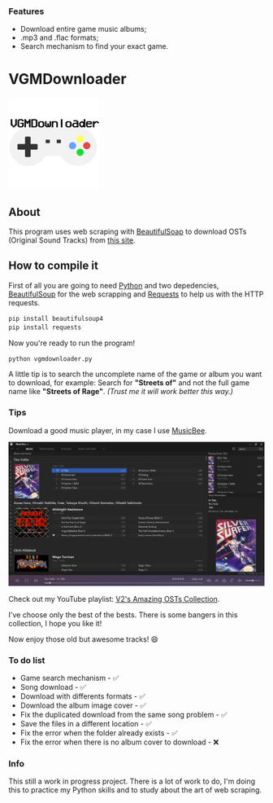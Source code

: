 ### Features

- Download entire game music albums;
-  .mp3 and .flac formats;
- Search mechanism to find your exact game.

# VGMDownloader

![](https://github.com/V2power/vgmdownloader/blob/main/img/logo.png)


## About

This program uses web scraping with  [BeautifulSoap](https://beautiful-soup-4.readthedocs.io/en/latest/) to download OSTs (Original Sound Tracks) from [this site](https://downloads.khinsider.com).

## How to compile it

First of all you are going to need [Python](https://www.python.org/) and two depedencies, [BeautifulSoup](https://pypi.org/project/beautifulsoup4/) for the web scrapping and [Requests](https://docs.python-requests.org/en/latest/user/install/#install) to help us with the HTTP requests.

```python
pip install beautifulsoup4
pip install requests
```

Now you're ready to run the program!

```python
python vgmdownloader.py
```


A little tip is to search the uncomplete name of the game or album you want to download, for example:
Search for **"Streets of"** and not the full game name like __"Streets of Rage"__. _(Trust me it will work better this way.)_

### Tips

Download a good music player, in my case I use [MusicBee](https://www.getmusicbee.com/).

![](https://github.com/V2power/vgmdownloader/blob/main/img/example.png)

Check out my YouTube playlist: [V2's Amazing OSTs Collection](https://www.youtube.com/playlist?list=PLCEnyc2Sz_q6FHjfDSATEsal-UvEjslo_).

I've choose only the best of the bests. There is some bangers in this collection, I hope you like it!

Now enjoy those old but awesome tracks! 😄

### To do list

   - Game search mechanism - ✅
   - Song download - ✅
   - Download with differents formats - ✅
   - Download the album image cover - ✅
   - Fix the duplicated download from the same song problem - ✅
   - Save the files in a different location - ✅
   - Fix the error when the folder already exists - ✅
   - Fix the error when there is no album cover to download - ❌


### Info

This still a work in progress project. There is a lot of work to do, I'm doing this to practice my Python skills and to study about the art of web scraping.